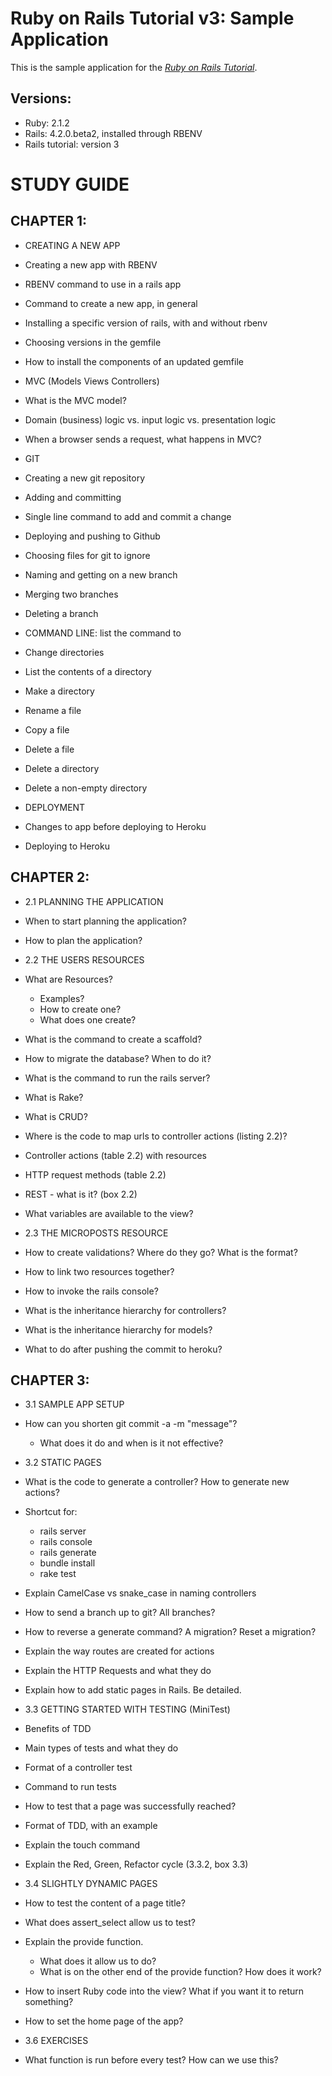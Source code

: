 # Ruby on Rails Tutorial v3: Sample Application

This is the sample application for the [*Ruby on Rails Tutorial*](http://railstutorial.org/).

## Versions:
 + Ruby: 2.1.2
 + Rails: 4.2.0.beta2, installed through RBENV
 + Rails tutorial: version 3

# STUDY GUIDE

## CHAPTER 1:

 + CREATING A NEW APP
  + Creating a new app with RBENV
  + RBENV command to use in a rails app
  + Command to create a new app, in general
  + Installing a specific version of rails, with and without rbenv
  + Choosing versions in the gemfile
  + How to install the components of an  updated gemfile

 + MVC (Models Views Controllers)
  + What is the MVC model?
  + Domain (business) logic vs. input logic vs. presentation logic
  + When a browser sends a request, what happens in MVC?

 + GIT
  + Creating a new git repository
  + Adding and committing
  + Single line command to add and commit a change
  + Deploying and pushing to Github
  + Choosing files for git to ignore
  + Naming and getting on a new branch
  + Merging two branches
  + Deleting a branch

 + COMMAND LINE: list the command to
  + Change directories
  + List the contents of a directory
  + Make a directory
  + Rename a file
  + Copy a file
  + Delete a file
  + Delete a directory
  + Delete a non-empty directory

 + DEPLOYMENT
  + Changes to app before deploying to Heroku
  + Deploying to Heroku

## CHAPTER 2:
 + 2.1 PLANNING THE APPLICATION
  + When to start planning the application? 
  + How to plan the application?
  
 + 2.2 THE USERS RESOURCES
  + What are Resources? 
    + Examples? 
    + How to create one? 
    + What does one create?
  + What is the command to create a scaffold?
  + How to migrate the database?  When to do it?
  + What is the command to run the rails server?
  + What is Rake?
  + What is CRUD?
  + Where is the code to map urls to controller actions (listing 2.2)?
  + Controller actions (table 2.2) with resources
  + HTTP request methods (table 2.2)
  + REST - what is it? (box 2.2)
  + What variables are available to the view?

 + 2.3 THE MICROPOSTS RESOURCE
  + How to create validations?  Where do they go?  What is the format?
  + How to link two resources together?
  + How to invoke the rails console? 
  + What is the inheritance hierarchy for controllers?
  + What is the inheritance hierarchy for models?
  + What to do after pushing the commit to heroku?

## CHAPTER 3:
 + 3.1 SAMPLE APP SETUP
  + How can you shorten git commit -a -m "message"?  
    + What does it do and when is it not effective?

 + 3.2 STATIC PAGES
  + What is the code to generate a controller?  How to generate new actions?
  + Shortcut for:
    + rails server
    + rails console
    + rails generate
    + bundle install
    + rake test
  + Explain CamelCase vs snake_case in naming controllers
  + How to send a branch up to git?  All branches?
  + How to reverse a generate command?  A migration?  Reset a migration?
  + Explain the way routes are created for actions
  + Explain the HTTP Requests and what they do
  + Explain how to add static pages in Rails.  Be detailed.

 + 3.3 GETTING STARTED WITH TESTING (MiniTest)
  + Benefits of TDD
  + Main types of tests and what they do
  + Format of a controller test
  + Command to run tests
  + How to test that a page was successfully reached?
  + Format of TDD, with an example
  + Explain the touch command
  + Explain the Red, Green, Refactor cycle (3.3.2, box 3.3)

 + 3.4 SLIGHTLY DYNAMIC PAGES
  + How to test the content of a page title?
  + What does assert_select allow us to test?
  + Explain the provide function.  
    + What does it allow us to do?
    + What is on the other end of the provide function?  How does it work?
  + How to insert Ruby code into the view?  What if you want it to return something?
  + How to set the home page of the app?

 + 3.6 EXERCISES
  + What function is run before every test?  How can we use this?
